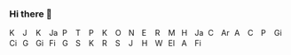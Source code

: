 ### Hi there 👋
<a href="https://www.android.com/"><img src="../main/icons/android.svg" alt="Kotlin" width="16" height="16"></a>&nbsp;
<a href="https://developer.android.com/jetpack/compose"><img src="../main/icons/jetpack_compose.svg" alt="Jetpack Compose" width="16" height="16"></a>&nbsp;
<a href="https://kotlinlang.org/"><img src="../main/icons/kotlin.svg" alt="Kotlin" width="16" height="16"></a>&nbsp;
<a href="https://www.java.com/en/"><img src="../main/icons/java.svg" alt="Java" width="16" height="16"></a>&nbsp;
<a href="https://www.python.org/"><img src="../main/icons/python.svg" alt="Python" width="16" height="16"></a>&nbsp;
<a href="https://www.tensorflow.org/"><img src="../main/icons/tensorflow.svg" alt="Tensorflow" width="16" height="16"></a>&nbsp;
<a href="https://pytorch.org/"><img src="../main/icons/pytorch.svg" alt="Pytorch" width="16" height="16"></a>&nbsp;
<a href="https://keras.io/"><img src="../main/icons/keras.svg" alt="Keras" width="16" height="16"></a>&nbsp;
<a href="https://opencv.org/"><img src="../main/icons/open_cv.svg" alt="OpenCV" width="16" height="16"></a>&nbsp;
<a href="https://nodejs.org/"><img src="../main/icons/node_js.svg" alt="Node.js" width="16" height="16"></a>&nbsp;
<a href="https://expressjs.com/"><img src="../main/icons/express_js.svg" alt="Express.js" width="16" height="16"></a>&nbsp;
<a href="https://react.dev/"><img src="../main/icons/react.svg" alt="React" width="16" height="16"></a>&nbsp;
<a href="https://www.mongodb.com/"><img src="../main/icons/mongo_db.svg" alt="MongoDB" width="16" height="16"></a>&nbsp;
<a href="https://en.wikipedia.org/wiki/HTML"><img src="../main/icons/html.svg" alt="HTML" width="16" height="16"></a>&nbsp;
<a href="https://en.wikipedia.org/wiki/JavaScript"><img src="../main/icons/javascript.svg" alt="JavaScript" width="16" height="16"></a>&nbsp;
<a href="https://en.wikipedia.org/wiki/CSS"><img src="../main/icons/css.svg" alt="CSS" width="16" height="16"></a>&nbsp;
<a href="https://www.arduino.cc/"><img src="../main/icons/arduino.svg" alt="Arduino" width="16" height="16"></a>&nbsp;
<a href="https://os.mbed.com/"><img src="../main/icons/arm.svg" alt="ARM" width="16" height="16"></a>&nbsp;
<a href="https://isocpp.org/about"><img src="../main/icons/c_plus_plus.svg" alt="C++" width="16" height="16"></a>&nbsp;
<a href="https://www.postgresql.org/"><img src="../main/icons/postgresql.svg" alt="PostgreSQL" width="16" height="16"></a>&nbsp;
<a href="https://git-scm.com/"><img src="../main/icons/git.svg" alt="Git" width="16" height="16"></a>&nbsp;
<a href="https://circleci.com/"><img src="../main/icons/circle_ci.svg" alt="CircleCI" width="16" height="16"></a>&nbsp;
<a href="https://go.dev/"><img src="../main/icons/go.svg" alt="Go" width="16" height="16"></a>&nbsp;
<img src="../main/icons/gin_gonic.svg" alt="Gin Gonic" width="16" height="16">&nbsp;
<img src="../main/icons/fiber.svg" alt="Fiber" width="16" height="16">&nbsp;
<img src="../main/icons/gorm.svg" alt="GORM" width="16" height="16">&nbsp;
<img src="../main/icons/sqlite.svg" alt="SQLite" width="16" height="16">&nbsp;
<img src="../main/icons/koin.svg" alt="Koin" width="16" height="16">&nbsp;
<img src="../main/icons/rx_java.svg" alt="RXJava" width="16" height="16">&nbsp;
<img src="../main/icons/scikit_learn.svg" alt="Scikit Learn" width="16" height="16">&nbsp;
<img src="../main/icons/jupyter.svg" alt="Jupyter" width="16" height="16">&nbsp;
<img src="../main/icons/hapi.svg" alt="Hapi" width="16" height="16">&nbsp;
<img src="../main/icons/wordpress.svg" alt="Wordpress" width="16" height="16">&nbsp;
<img src="../main/icons/elementor.svg" alt="Elementor" width="16" height="16">&nbsp;
<img src="../main/icons/aws.svg" alt="AWS" width="16" height="16">&nbsp;
<img src="../main/icons/figma.svg" alt="Figma" width="16" height="16">&nbsp;

<!--
**ricky-kiva/ricky-kiva** is a ✨ _special_ ✨ repository because its `README.md` (this file) appears on your GitHub profile.

Here are some ideas to get you started:

- 🔭 I’m currently working on ...
- 🌱 I’m currently learning ...
- 👯 I’m looking to collaborate on ...
- 🤔 I’m looking for help with ...
- 💬 Ask me about ...
- 📫 How to reach me: ...
- 😄 Pronouns: ...
- ⚡ Fun fact: ...
-->

